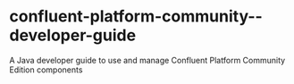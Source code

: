 # confluent-platform-community--developer-guide
A Java developer guide to use and manage Confluent Platform Community Edition components
